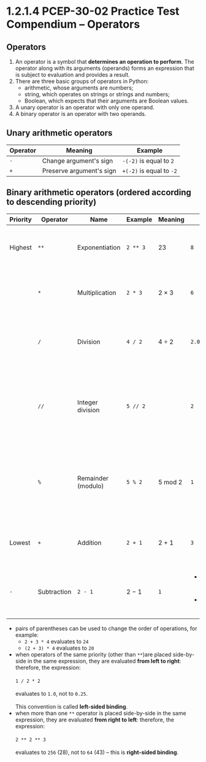 # 1.2.1.4 PCEP-30-02 Practice Test Compendium – Operators

## Operators

1. An operator is a symbol that **determines an operation to perform**. The operator along with its arguments (operands) forms an expression that is subject to evaluation and provides a result.
2. There are three basic groups of operators in Python:
   * arithmetic, whose arguments are numbers;
   * string, which operates on strings or strings and numbers;
   * Boolean, which expects that their arguments are Boolean values.
3. A unary operator is an operator with only one operand.
4. A binary operator is an operator with two operands.

## Unary arithmetic operators

| Operator | Meaning                  | Example                  |
| -------- | ------------------------ | ------------------------ |
| `-`      | Change argument's sign   | `-(-2)` is equal to `2`  |
| `+`      | Preserve argument's sign | `+(-2)` is equal to `-2` |

## Binary arithmetic operators (ordered according to descending priority)

| Priority | Operator    | Name               | Example  | Meaning | Result                                                                                             | Result Type                                                                                                                                                           |
| -------- | ----------- | ------------------ | -------- | ------- | -------------------------------------------------------------------------------------------------- | --------------------------------------------------------------------------------------------------------------------------------------------------------------------- |
| Highest  | `**`        | Exponentiation     | `2 ** 3` | 23      | `8`                                                                                                | <ul><li><code>int</code> if both arguments are ints</li><li><code>float</code> otherwise</li></ul>                                                                    |
|          | `*`         | Multiplication     | `2 * 3`  | 2 × 3   | `6`                                                                                                | <ul><li><code>int</code> if both arguments are ints</li><li><code>float</code> otherwise</li></ul>                                                                    |
|          | `/`         | Division           | `4 / 2`  | 4 ÷ 2   | `2.0`                                                                                              | <ul><li>always <code>float</code></li><li>raises <code>ZeroDivisionError</code> when divider is zero</li></ul>                                                        |
|          | `//`        | Integer division   | `5 // 2` |         | `2`                                                                                                | <ul><li><code>int</code> if both arguments are ints</li><li><code>float</code> otherwise</li><li>raises <code>ZeroDivisionError</code> when divider is zero</li></ul> |
|          | `%`         | Remainder (modulo) | `5 % 2`  | 5 mod 2 | `1`                                                                                                | <ul><li><code>int</code> if both arguments are ints</li><li><code>float</code> otherwise</li><li>raises <code>ZeroDivisionError</code> when divider is zero</li></ul> |
| Lowest   | `+`         | Addition           | `2 + 1`  | 2 + 1   | `3`                                                                                                | <ul><li><code>int</code> if both arguments are ints</li><li><code>float</code> otherwise</li></ul>                                                                    |
| `-`      | Subtraction | `2 - 1`            | 2 − 1    | `1`     | <ul><li><code>int</code> if both arguments are ints</li><li><code>float</code> otherwise</li></ul> |                                                                                                                                                                       |

* pairs of parentheses can be used to change the order of operations, for example:
  * `2 + 3 * 4` evaluates to `24`
  * `(2 + 3) * 4` evaluates to `20`
* when operators of the same priority (other than `**`)are placed side-by-side in the same expression, they are evaluated **from left to right**: therefore, the expression:\
  \
  `1 / 2 * 2`\
  \
  evaluates to `1.0`, not to `0.25`.\
  \
  This convention is called **left-sided binding**.
* when more than one `**` operator is placed side-by-side in the same expression, they are evaluated **from right to left**: therefore, the expression:\
  \
  `2 ** 2 ** 3`\
  \
  evaluates to `256` (28), not to `64` (43) – this is **right-sided binding**.
